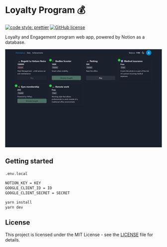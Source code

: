 # Loyalty Program 💰

[![code style: prettier](https://img.shields.io/badge/code_style-prettier-ff69b4.svg)](https://github.com/prettier/prettier)
[![GitHub license](https://img.shields.io/badge/license-MIT-blue.svg)](https://github.com/malcodeman/loyalty-program/blob/master/LICENSE)

Loyalty and Engagement program web app, powered by Notion as a database.

![Screenshot](docs/screenshot.png)

## Getting started

`.env.local`

```
NOTION_KEY = KEY
GOOGLE_CLIENT_ID = ID
GOOGLE_CLIENT_SECRET = SECRET
```

```
yarn install
yarn dev
```

## License

This project is licensed under the MIT License - see the [LICENSE](LICENSE) file for details.
